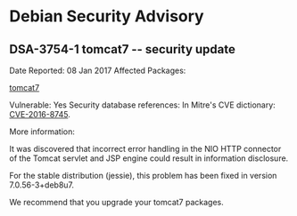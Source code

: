 
Debian Security Advisory
========================


DSA-3754-1 tomcat7 -- security update
-------------------------------------



Date Reported:
08 Jan 2017
Affected Packages:

[tomcat7](https://packages.debian.org/src:tomcat7)

Vulnerable:
Yes
Security database references:
In Mitre's CVE dictionary: [CVE-2016-8745](https://security-tracker.debian.org/tracker/CVE-2016-8745).  

More information:

It was discovered that incorrect error handling in the NIO HTTP
connector of the Tomcat servlet and JSP engine could result in
information disclosure.


For the stable distribution (jessie), this problem has been fixed in
version 7.0.56-3+deb8u7.


We recommend that you upgrade your tomcat7 packages.





